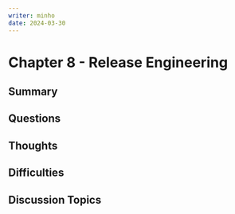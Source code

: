 ```yaml
---
writer: minho
date: 2024-03-30
---
```


# Chapter 8 - Release Engineering

## Summary

## Questions

## Thoughts

## Difficulties

## Discussion Topics